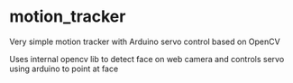 # motion_tracker
Very simple motion tracker with Arduino servo control based on OpenCV

Uses internal opencv lib to detect face on web camera and controls servo using arduino to point at face
